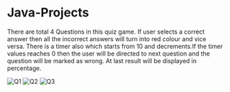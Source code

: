 # Java-Projects
There are total 4 Questions in this quiz game.
If user selects a correct answer then all the incorrect answers will turn into red colour and vice versa.
There is a timer also  which starts from 10 and decrements.If the timer values reaches 0 then the user will be directed to next question and the question will be marked as wrong.
At last result will be displayed in percentage.


![Q1](https://user-images.githubusercontent.com/66374535/120076010-498b0200-c0c1-11eb-912b-bf415c98b28d.png)
![Q2](https://user-images.githubusercontent.com/66374535/120076012-4bed5c00-c0c1-11eb-8f21-c6fabba6eb16.png)
![Q3](https://user-images.githubusercontent.com/66374535/120076014-4c85f280-c0c1-11eb-8a64-b9e5184cb28d.png)

